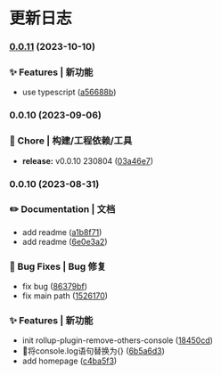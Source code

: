 # 更新日志 


### [0.0.11](https://github.com/gotocityp/vite-plugin-rm-others-console/compare/v0.0.10...v0.0.11) (2023-10-10)


### ✨ Features | 新功能

* use typescript ([a56688b](https://github.com/gotocityp/vite-plugin-rm-others-console/commit/a56688bcbbc41b77c6c4c5844e8f594ae656c36b))

### 0.0.10 (2023-09-06)


### 🚀 Chore | 构建/工程依赖/工具

* **release:** v0.0.10 230804 ([03a46e7](https://github.com/gotocityp/vite-plugin-rm-others-console/commit/03a46e7e579cdbb5c4ab450f9ba9536695ef7ee9))

### 0.0.10 (2023-08-31)


### ✏️ Documentation | 文档

* add readme ([a1b8f71](https://github.com/gotocityp/vite-plugin-rm-others-console/commit/a1b8f71239a055cd813f6c6c6b02341e74ffe096))
* add readme ([6e0e3a2](https://github.com/gotocityp/vite-plugin-rm-others-console/commit/6e0e3a2f074eea9265e6afff456639fbc8965baa))


### 🐛 Bug Fixes | Bug 修复

* fix bug ([86379bf](https://github.com/gotocityp/vite-plugin-rm-others-console/commit/86379bf428c7bc786647ed55d5d7fecbb9dd6cd6))
* fix main path ([1526170](https://github.com/gotocityp/vite-plugin-rm-others-console/commit/1526170ec66aaf58085e4724a663e672583bbc1b))


### ✨ Features | 新功能

*  init rollup-plugin-remove-others-console ([18450cd](https://github.com/gotocityp/vite-plugin-rm-others-console/commit/18450cd9718bcab211b12ba93cdfdc5618174a38))
* 🚀将console.log语句替换为{} ([6b5a6d3](https://github.com/gotocityp/vite-plugin-rm-others-console/commit/6b5a6d3ad6b6617b87b354a280d8f25fa2bf7565))
* add homepage ([c4ba5f3](https://github.com/gotocityp/vite-plugin-rm-others-console/commit/c4ba5f3cac0e27170284c4e05eab7246a3b70c61))
